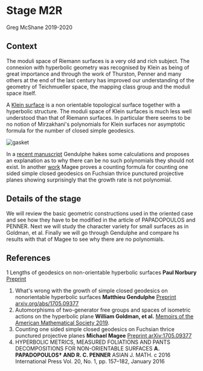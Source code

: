 # Stage M2R

Greg McShane 2019-2020


## Context

The moduli space of Riemann surfaces is a very old and rich subject.
The connexion with hyperbolic geometry was recognised by Klein as
being of great importance and through the work of Thurston, Penner
and many others at the end of the last century has improved our 
understanding of the geometry of Teichmueller space, the mapping class group
and the moduli space itself.

A [Klein surface](https://en.wikipedia.org/wiki/Klein_surface) is a non orientable topological surface 
together with a hyperbolic structure. The moduli space 
of Klein surfaces is much less well understood than that of Riemann surfaces.
In particular there seems to be no notion of Mirzakhani's polynomials for Klein 
surfaces nor asymptotic formula for the number of closed simple geodesics.


![gasket](https://upload.wikimedia.org/wikipedia/commons/e/e6/Apollonian_gasket.svg)

In a [recent manuscript](https://arxiv.org/abs/1706.08798) Gendulphe 
hakes some calculations and proposes an explanation as to why there can be no 
such polynomials they should not exist. In another [work](https://arxiv.org/abs/1705.09377)
Magee proves a counting formula for counting one sided simple closed geodesics
on Fuchsian thrice punctured projective planes showing surprisingly that the 
growth rate is not polynomial.


## Details of the stage

We will review the basic geometric constructions used in the oriented case
and see how they have to be modified in the article of PAPADOPOULOS and PENNER.
Next we will study the character variety for small surfaces as in Goldman, et al.
Finally we will go through Gendulphe and compare hs results with that of Magee
to see why there are no polynomials.



## References

1 Lengths of geodesics on non-orientable hyperbolic surfaces **Paul Norbury** [Preprint ](https://arxiv.org/abs/math/0612128)
1. What's wrong with the growth of simple closed geodesics on nonorientable hyperbolic surfaces **Matthieu Gendulphe**
[Preprint arxiv.org/abs/1705.09377](https://arxiv.org/abs/1705.09377)
1. Automorphisms of two-generator free groups and spaces of isometric actions on the hyperbolic plane
**William Goldman, et al.** [Memoirs of the American Mathematical Society 2019](https://arxiv.org/abs/1509.03790).
1. Counting one sided simple closed geodesics on Fuchsian thrice punctured projective planes **Michael Magee**
[Preprint 	arXiv:1705.09377](https://arxiv.org/abs/1705.09377)
1. HYPERBOLIC METRICS, MEASURED FOLIATIONS AND PANTS DECOMPOSITIONS FOR NON-ORIENTABLE SURFACES
**A. PAPADOPOULOS† AND R. C. PENNER** ASIAN J. MATH. c 2016 International Press
Vol. 20, No. 1, pp. 157–182, January 2016
